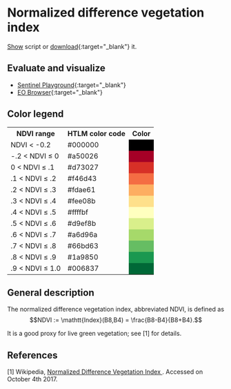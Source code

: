 # Normalized difference vegetation index

<a href="#" id='togglescript'>Show</a> script or [download](script.js){:target="_blank"} it.
<div id='script_view' style="display:none">
{% highlight javascript %}
      {% include_relative script.js %}
{% endhighlight %}
</div>

## Evaluate and visualize
 - [Sentinel Playground](http://apps.sentinel-hub.com/sentinel-playground/?source=S2&lat=41.9027835&lng=12.496365500000024&zoom=12&preset=CUSTOM&layers=B04,B03,B02&maxcc=20&gain=1&gamma=1&time=2015-01-01%7C2017-10-10&atmFilter=&showDates=false&evalscripturl=https://raw.githubusercontent.com/sentinel-hub/customScripts/master/sentinel-2/ndvi/script.js){:target="_blank"}
 - [EO Browser](http://apps.sentinel-hub.com/eo-browser/#lat=41.9&lng=12.5&zoom=10&datasource=Sentinel-2%20L1C&time=2017-10-08&preset=CUSTOM&layers=B01,B02,B03&evalscript=CmxldCBuZHZpQ29sb3JNYXAgPSBbCglbLTEuMCwgMHgwMDAwMDBdLAoJWy0wLjIsIDB4RkYwMDAwXSwKCVstMC4xLCAweDlBMDAwMF0sCglbMC4wLCAweDY2MDAwMF0sCglbMC4xLCAweEZGRkYzM10sCglbMC4yLCAweENDQ0MzM10sCglbMC4zLCAweDY2NjYwMF0sCglbMC40LCAweDMzRkZGRl0sCglbMC41LCAweDMzQ0NDQ10sCglbMC42LCAweDAwNjY2Nl0sCglbMC43LCAweDMzRkYzM10sCglbMC44LCAweDMzQ0MzM10sCglbMC45LCAweDAwNjYwMF0KXTsKCmZ1bmN0aW9uIGluZGV4KHgsIHkpIHsKCXJldHVybiAoeCAtIHkpIC8gKHggKyB5KTsKfQoKZnVuY3Rpb24gdG9SR0IodmFsKSB7CglyZXR1cm4gW3ZhbCA%2BPj4gMTYsIHZhbCA%2BPj4gOCwgdmFsXS5tYXAoeCA9PiAoeCAmIDB4RkYpIC8gMHhGRik7Cn0KCi8vIFdlIHNob3VsZCBpbnRlcnBvbGF0ZSBiZXR3ZWVuIG5laWdoYm9yaW5nIGNvbG9ycwpmdW5jdGlvbiBmaW5kQ29sb3IoY29sVmFsUGFpcnMsIHZhbCkgewoJbGV0IG4gPSBjb2xWYWxQYWlycy5sZW5ndGg7Cglmb3IgKGxldCBpID0gMTsgaSA8IG47IGkrKykgewoJCWlmICh2YWwgPD0gY29sVmFsUGFpcnNbaV1bMF0pIHsKCQkJcmV0dXJuIHRvUkdCKGNvbFZhbFBhaXJzW2ktMV1bMV0pOwoJCX0KCX0KCXJldHVybiB0b1JHQihjb2xWYWxQYWlyc1tuLTFdWzFdKTsKfQoKcmV0dXJuIGZpbmRDb2xvcihuZHZpQ29sb3JNYXAsIGluZGV4KEIwOCwgQjA0KSk7Cg%3D%3D){:target="_blank"}

## Color legend
<table>
  <tr>
    <th>NDVI range</th>
    <th>HTLM color code</th>
    <th>Color</th>
  </tr>
  <tr>
    <td>NDVI &lt; -0.2</td>
    <td>#000000</td>
    <td style="background-color: #000000;"></td>
  </tr>
  <tr>
    <td>-.2 &lt; NDVI &leq; 0</td>
    <td>#a50026</td>
    <td style="background-color: #a50026;"></td>
  </tr>
  <tr>
    <td>0 &lt; NDVI &leq; .1</td>
    <td>#d73027</td>
    <td style="background-color: #d73027;"></td>
  </tr>
  <tr>
    <td>.1 &lt; NDVI &leq; .2</td>
    <td>#f46d43</td>
    <td style="background-color: #f46d43;"></td>
  </tr>
  <tr>
    <td>.2 &lt; NDVI &leq; .3</td>
    <td>#fdae61</td>
    <td style="background-color: #fdae61;"></td>
  </tr>
  <tr>
    <td>.3 &lt; NDVI &leq; .4</td>
    <td>#fee08b</td>
    <td style="background-color: #fee08b;"></td>
  </tr>
  <tr>
    <td>.4 &lt; NDVI &leq; .5</td>
    <td>#ffffbf</td>
    <td style="background-color: #ffffbf;"></td>
  </tr>
  <tr>
    <td>.5 &lt; NDVI &leq; .6</td>
    <td>#d9ef8b</td>
    <td style="background-color: #d9ef8b;"></td>
  </tr>
  <tr>
    <td>.6 &lt; NDVI &leq; .7</td>
    <td>#a6d96a</td>
    <td style="background-color: #a6d96a;"></td>
  </tr>
  <tr>
    <td>.7 &lt; NDVI &leq; .8</td>
    <td>#66bd63</td>
    <td style="background-color: #66bd63;"></td>
  </tr>
  <tr>
    <td>.8 &lt; NDVI &leq; .9</td>
    <td>#1a9850</td>
    <td style="background-color: #1a9850;"></td>
  </tr>
  <tr>
    <td>.9 &lt; NDVI &leq; 1.0</td>
    <td>#006837</td>
    <td style="background-color: #006837;"></td>
  </tr>

</table>

## General description

The normalized difference vegetation index, abbreviated NDVI, is defined as   
$$NDVI := \mathtt{Index}(B8,B4) = \frac{B8-B4}{B8+B4}.$$   

It is a good proxy for live green vegetation; see [1] for details.

## References
 [1] Wikipedia, [Normalized Difference Vegetation Index
](https://en.wikipedia.org/wiki/Normalized_Difference_Vegetation_Index). Accessed on October 4th 2017.
